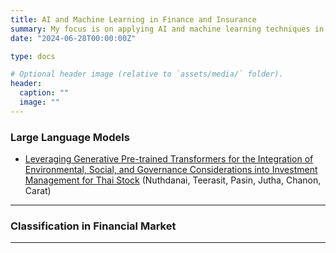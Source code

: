 ```yaml
---
title: AI and Machine Learning in Finance and Insurance
summary: My focus is on applying AI and machine learning techniques in finance and insurance, covering areas such as risk assessment, algorithmic trading, and predictive modeling. Additionally, I conduct deep mathematical analysis to enhance model robustness and interpretability in these domains.
date: "2024-06-28T00:00:00Z"

type: docs

# Optional header image (relative to `assets/media/` folder).
header:
  caption: ""
  image: ""
---
```


<div style="font-size: 14px;">
  
### Large Language Models


- [Leveraging Generative Pre-trained Transformers for the Integration of Environmental, Social, and Governance Considerations into Investment Management for Thai Stock](https://papers.ssrn.com/sol3/papers.cfm?abstract_id=4715431) (Nuthdanai, Teerasit, Pasin, Jutha, Chanon, Carat)

___

### Classification in Financial Market


___


</div>
